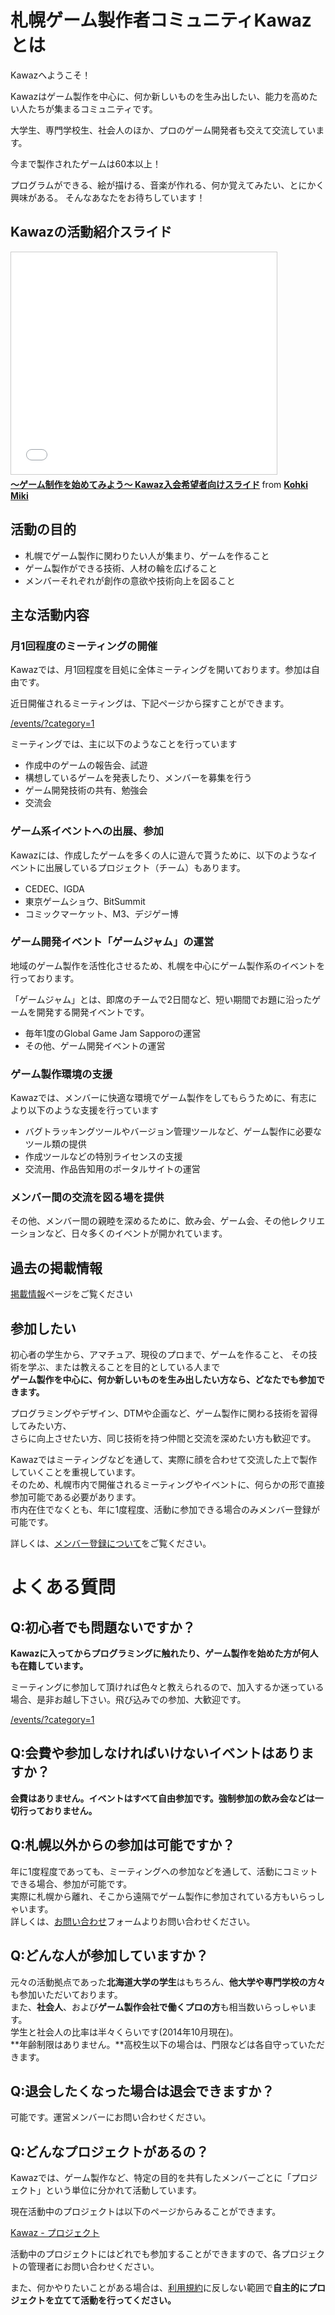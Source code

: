 # 札幌ゲーム製作者コミュニティKawazとは

Kawazへようこそ！

Kawazはゲーム製作を中心に、何か新しいものを生み出したい、能力を高めたい人たちが集まるコミュニティです。

大学生、専門学校生、社会人のほか、プロのゲーム開発者も交えて交流しています。

今まで製作されたゲームは60本以上！

プログラムができる、絵が描ける、音楽が作れる、何か覚えてみたい、とにかく興味がある。 そんなあなたをお待ちしています！

## Kawazの活動紹介スライド

<iframe src="//www.slideshare.net/slideshow/embed_code/12565013" width="425" height="355" frameborder="0" marginwidth="0" marginheight="0" scrolling="no" style="border:1px solid #CCC; border-width:1px; margin-bottom:5px; max-width: 100%;" allowfullscreen> </iframe> <div style="margin-bottom:5px"> <strong> <a href="//www.slideshare.net/giginet/kawaz" title="〜ゲーム制作を始めてみよう〜 Kawaz入会希望者向けスライド" target="_blank">〜ゲーム制作を始めてみよう〜 Kawaz入会希望者向けスライド</a> </strong> from <strong><a href="//www.slideshare.net/giginet" target="_blank">Kohki Miki</a></strong> </div>

## 活動の目的

* 札幌でゲーム製作に関わりたい人が集まり、ゲームを作ること 
* ゲーム製作ができる技術、人材の輪を広げること 
* メンバーそれぞれが創作の意欲や技術向上を図ること  

## 主な活動内容

### 月1回程度のミーティングの開催

Kawazでは、月1回程度を目処に全体ミーティングを開いております。参加は自由です。

近日開催されるミーティングは、下記ページから探すことができます。

[/events/?category=1](近日開催予定の全体ミーティングの一覧)

ミーティングでは、主に以下のようなことを行っています

- 作成中のゲームの報告会、試遊
- 構想しているゲームを発表したり、メンバーを募集を行う
- ゲーム開発技術の共有、勉強会
- 交流会

### ゲーム系イベントへの出展、参加

Kawazには、作成したゲームを多くの人に遊んで貰うために、以下のようなイベントに出展しているプロジェクト（チーム）もあります。

- CEDEC、IGDA
- 東京ゲームショウ、BitSummit
- コミックマーケット、M3、デジゲー博


### ゲーム開発イベント「ゲームジャム」の運営

地域のゲーム製作を活性化させるため、札幌を中心にゲーム製作系のイベントを行っております。

「ゲームジャム」とは、即席のチームで2日間など、短い期間でお題に沿ったゲームを開発する開発イベントです。

- 毎年1度のGlobal Game Jam Sapporoの運営
- その他、ゲーム開発イベントの運営

###  ゲーム製作環境の支援

Kawazでは、メンバーに快適な環境でゲーム製作をしてもらうために、有志により以下のような支援を行っています

- バグトラッキングツールやバージョン管理ツールなど、ゲーム製作に必要なツール類の提供
- 作成ツールなどの特別ライセンスの支援
- 交流用、作品告知用のポータルサイトの運営

### メンバー間の交流を図る場を提供

その他、メンバー間の親睦を深めるために、飲み会、ゲーム会、その他レクリエーションなど、日々多くのイベントが開かれています。


## 過去の掲載情報

[掲載情報](http://www.kawaz.org/published)ページをご覧ください 

## 参加したい

初心者の学生から、アマチュア、現役のプロまで、ゲームを作ること、  その技術を学ぶ、または教えることを目的としている人まで  
**ゲーム製作を中心に、何か新しいものを生み出したい方なら、どなたでも参加できます。**   

プログラミングやデザイン、DTMや企画など、ゲーム製作に関わる技術を習得してみたい方、  
さらに向上させたい方、同じ技術を持つ仲間と交流を深めたい方も歓迎です。  


Kawazではミーティングなどを通して、実際に顔を合わせて交流した上で製作していくことを重視しています。  
そのため、札幌市内で開催されるミーティングやイベントに、何らかの形で直接参加可能である必要があります。  
市内在住でなくとも、年に1度程度、活動に参加できる場合のみメンバー登録が可能です。


詳しくは、[メンバー登録について](/registration/)をご覧ください。


# よくある質問


Q:初心者でも問題ないですか？
---------------


**Kawazに入ってからプログラミングに触れたり、ゲーム製作を始めた方が何人も在籍しています。**

ミーティングに参加して頂ければ色々と教えられるので、加入するか迷っている場合、是非お越し下さい。飛び込みでの参加、大歓迎です。


[/events/?category=1](近日開催予定の全体ミーティングの一覧)


Q:会費や参加しなければいけないイベントはありますか？
---------------

**会費はありません。**イベントはすべて自由参加です。強制参加の**飲み会などは一切行っておりません。**

Q:札幌以外からの参加は可能ですか？
---------------

年に1度程度であっても、ミーティングへの参加などを通して、活動にコミットできる場合、参加が可能です。  
実際に札幌から離れ、そこから遠隔でゲーム製作に参加されている方もいらっしゃいます。  
詳しくは、[お問い合わせ](http://www.kawaz.org/contact/)フォームよりお問い合わせください。  

Q:どんな人が参加していますか？
---------------


元々の活動拠点であった**北海道大学の学生**はもちろん、**他大学や専門学校の方々**も参加いただいております。  
また、**社会人**、および**ゲーム製作会社で働くプロの方**も相当数いらっしゃいます。  
学生と社会人の比率は半々くらいです(2014年10月現在)。  
**年齢制限はありません。**高校生以下の場合は、門限などは各自守っていただきます。  

Q:退会したくなった場合は退会できますか？
---------------

可能です。運営メンバーにお問い合わせください。


Q:どんなプロジェクトがあるの？ 
---------------

Kawazでは、ゲーム製作など、特定の目的を共有したメンバーごとに「プロジェクト」という単位に分かれて活動しています。

現在活動中のプロジェクトは以下のページからみることができます。

[Kawaz - プロジェクト](/projects/)

活動中のプロジェクトにはどれでも参加することができますので、各プロジェクトの管理者にお問い合わせください。

また、何かやりたいことがある場合は、[利用規約](http://www.kawaz.org/rules)に反しない範囲で**自主的にプロジェクトを立てて活動を行ってください。**


